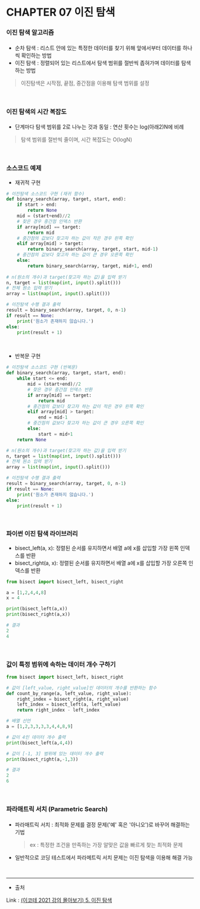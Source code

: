 # CHAPTER 07 이진 탐색 
### 이진 탐색 알고리즘 
#### 
* 순차 탐색 : 리스트 안에 있는 특정한 데이터를 찾기 위해 앞에서부터 데이터를 하나씩 확인하는 방법
* 이진 탐색 : 정렬되어 있는 리스트에서 탐색 범위를 절반씩 좁혀가며 데이터를 탐색하는 방법 
> 이진탐색은 시작점, 끝점, 중간점을 이용해 탐색 범위를 설정 

<br>

### 이진 탐색의 시간 복잡도 
#### 
* 단계마다 탐색 범위를 2로 나누는 것과 동일 : 연산 횟수는 log(아래2)N에 비례
> 탐색 범위를 절반씩 줄이며, 시간 복잡도는 O(logN)

<br>

### 소스코드 예제
* 재귀적 구현 
```python
# 이진탐색 소스코드 구현 (재귀 함수)
def binary_search(array, target, start, end):
    if start > end:
        return None
    mid = (start+end)//2
    # 찾은 경우 중간점 인덱스 반환
    if array[mid] == target:
        return mid
    # 중간점의 값보다 찾고자 하는 값이 작은 경우 왼쪽 확인
    elif array[mid] > target:
        return binary_search(array, target, start, mid-1)
    # 중간점의 값보다 찾고자 하는 값이 큰 경우 오른쪽 확인 
    else:
        return binary_search(array, target, mid+1, end)
    
# n(원소의 개수)과 target(찾고자 하는 값)을 입력 받기
n, target = list(map(int, input().split()))
# 전체 원소 입력 받기
array = list(map(int, input().split()))

# 이진탐색 수행 결과 출력
result = binary_search(array, target, 0, n-1)
if result == None:
    print('원소가 존재하지 않습니다.')
else:
    print(result + 1)
```

<br>

* 반복문 구현 
```python
# 이진탐색 소스코드 구현 (반복문)
def binary_search(array, target, start, end):
    while start <= end:
        mid = (start+end)//2
        # 찾은 경우 중간점 인덱스 반환
        if array[mid] == target:
            return mid
        # 중간점의 값보다 찾고자 하는 값이 작은 경우 왼쪽 확인
        elif array[mid] > target:
            end = mid-1
        # 중간점의 값보다 찾고자 하는 값이 큰 경우 오른쪽 확인 
        else:
            start = mid+1
    return None

# n(원소의 개수)과 target(찾고자 하는 값)을 입력 받기
n, target = list(map(int, input().split()))
# 전체 원소 입력 받기
array = list(map(int, input().split()))

# 이진탐색 수행 결과 출력
result = binary_search(array, target, 0, n-1)
if result == None:
    print('원소가 존재하지 않습니다.')
else:
    print(result + 1)
```

<br>

### 파이썬 이진 탐색 라이브러리 
* bisect_left(a, x): 정렬된 순서를 유지하면서 배열 a에 x를 삽입할 가장 왼쪽 인덱스를 반환 
* bisect_right(a, x): 정렬된 순서를 유지하면서 배열 a에 x를 삽입할 가장 오른쪽 인덱스를 반환 
```python
from bisect import bisect_left, bisect_right

a = [1,2,4,4,8]
x = 4

print(bisect_left(a,x))
print(bisect_right(a,x))

# 결과
2
4
```

<br>

### 값이 특정 범위에 속하는 데이터 개수 구하기
```python
from bisect import bisect_left, bisect_right

# 값이 [left_value, right_value]인 데이터의 개수를 반환하는 함수
def count_by_range(a, left_value, right_value):
    right_index = bisect_right(a, right_value)
    left_index = bisect_left(a, left_value)
    return right_index - left_index

# 배열 선언 
a = [1,2,3,3,3,3,4,4,8,9]

# 값이 4인 데이터 개수 출력 
print(bisect_left(a,4,4))

# 값이 [-1, 3] 범위에 있는 데이터 개수 출력 
print(bisect_right(a,-1,3))

# 결과
2
6
```

<br>

### 파라매트릭 서치 (Parametric Search)
#### 
* 파라매트릭 서치 : 최적화 문제를 결정 문제('예' 혹은 '아니오')로 바꾸어 해결하는 기법 
  > ex : 특정한 조건을 만족하는 가장 알맞은 값을 빠르게 찾는 최적화 문제 
* 일반적으로 코딩 테스트에서 파라메트릭 서치 문제는 이진 탐색을 이용해 해결 가능 

<br>

---

* 출처

Link : [(이코테 2021 강의 몰아보기) 5. 이진 탐색](https://youtu.be/94RC-DsGMLo?si=D2UkD8m8vqaTv__h, "by 동빈나")